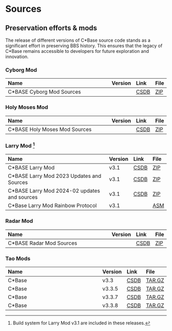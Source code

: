 <style>
    table th:first-of-type {
        width: 100%;
    }
    table th:nth-of-type(2) {
        width: 100%;
    }
    table th:nth-of-type(3) {
        width: 100%;
    }
    table th:nth-of-type(4) {
        width: 100%;
    }
</style>

#  Sources

## Preservation efforts & mods
The release of different versions of C\*Base source code stands as a significant effort in preserving BBS history. This ensures that the legacy of C\*Base remains accessible to developers for future exploration and innovation.

### Cyborg Mod
| Name                           | Version | Link                                       | File                                           |
| :----------------------------- | :------ | :----------------------------------------- | :--------------------------------------------- |
| C\*BASE Cyborg Mod Sources     |         | [CSDB](https://csdb.dk/release/?id=200939) | [ZIP](sources/cyborg/cbase-cyborg-mod-%20sources.zip) |

### Holy Moses Mod
| Name                           | Version | Link                                       | File                                                    |
| :----------------------------- | :------ | :----------------------------------------- | :------------------------------------------------------ |
| C\*BASE Holy Moses Mod Sources |         | [CSDB](https://csdb.dk/release/?id=200990) | [ZIP](sources/holy-moses/cbase-moses-mod96-sources.zip) |

### Larry Mod [^1]
| Name                                          | Version | Link                                       | File                                                                    |
| :-------------------------------------------- | :------ | :----------------------------------------- | :---------------------------------------------------------------------- |
| C\*BASE Larry Mod                             | v3.1    | [CSDB](https://csdb.dk/release/?id=212357) | [ZIP](for-commodore64-128/larry-v3.1/cbase-larrymod.zip)                |
| C\*BASE Larry Mod 2023 Updates and Sources    | v3.1    | [CSDB](https://csdb.dk/release/?id=238025) | [ZIP](for-commodore64-128/larry-v3.1/cbaselarmod2023.zip)               |
| C\*BASE Larry Mod 2024-02 updates and sources | v3.1    | [CSDB](https://csdb.dk/release/?id=239293) | [ZIP](for-commodore64-128/larry-v3.1/cbase_larrymod_update_rainbow.zip) |
| C\*Base Larry Mod Rainbow Protocol            | v3.1    |                                            | [ASM](sources/larry/rainbow_protocol_cb.asm)                            |

### Radar Mod
| Name                      | Version | Link                                       | File                                            |
| :------------------------ | :------ | :----------------------------------------- | :---------------------------------------------- |
| C\*BASE Radar Mod Sources |         | [CSDB](https://csdb.dk/release/?id=200946) | [ZIP](sources/radar/cbase-radarmod-sources.zip) |

### Tao Mods
| Name   | Version | Link                                       | File                                            |
| :----- | :------ | :----------------------------------------- | :---------------------------------------------- |
| C*Base | v3.3    | [CSDB](https://csdb.dk/release/?id=45545)  | [TAR.GZ](sources/tao/cbase-3.3.4.tar.gz)        |
| C*Base | v3.3.5  | [CSDB](https://csdb.dk/release/?id=55798)  | [TAR.GZ](sources/tao/cbase-3.3.5.tar.gz)        |
| C*Base | v3.3.7  | [CSDB](https://csdb.dk/release/?id=121416) | [TAR.GZ](sources/tao/cbase-3.3.7-source.tar.gz) |
| C*Base | v3.3.8  | [CSDB](https://csdb.dk/release/?id=150178) | [TAR.GZ](sources/tao/cbase-3.3.8.tar.gz)        |

[^1]: Build system for Larry Mod v3.1 are included in these releases.